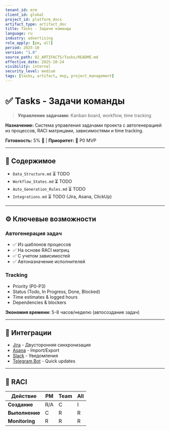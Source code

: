 ```yaml
---
tenant_id: mrm
client_id: global
project_id: platform_docs
artifact_type: artifact_doc
title: Tasks - Задачи команды
language: ru
industry: advertising
role_apply: [pm, all]
period: 2025-10
version: "1.0"
source_path: 02_ARTIFACTS/Tasks/README.md
effective_date: 2025-10-24
visibility: internal
security_level: medium
tags: [tasks, artifact, mvp, project_management]
---
```


# ✅ Tasks - Задачи команды

> **Управление задачами:** Kanban board, workflow, time tracking

**Назначение:** Система управления задачами проекта с автогенерацией из процессов, RACI матрицами, зависимостями и time tracking.

**Готовность:** 5% 📝 | **Приоритет:** 🔴 P0 MVP

---

## 📁 Содержимое

- `Data_Structure.md` ⏳ TODO
- `Workflow_States.md` ⏳ TODO  
- `Auto_Generation_Rules.md` ⏳ TODO
- `Integrations.md` ⏳ TODO (Jira, Asana, ClickUp)

---

## ⚙️ Ключевые возможности

### Автогенерация задач
- ✅ Из шаблонов процессов
- ✅ На основе RACI матриц
- ✅ С учетом зависимостей
- ✅ Автоназначение исполнителей

### Tracking
- Priority (P0-P3)
- Status (Todo, In Progress, Done, Blocked)
- Time estimates & logged hours
- Dependencies & blockers

**Экономия времени:** 5-8 часов/неделю (автосоздание задач)

---

## 🔗 Интеграции

- [Jira](../../07_INTEGRATIONS/) - Двусторонняя синхронизация
- [Asana](../../07_INTEGRATIONS/) - Import/Export
- [Slack](../../07_INTEGRATIONS/) - Уведомления
- [Telegram Bot](../../07_INTEGRATIONS/Telegram_Bot/) - Quick updates

---

## 👥 RACI

| Действие | PM | Team | All |
|----------|-----|------|-----|
| **Создание** | R/A | C | I |
| **Выполнение** | C | R | R |
| **Monitoring** | R | R | R |

